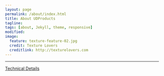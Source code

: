 ```yaml
---
layout: page
permalink: /about/index.html
title: About UDProducts
tagline: 
tags: [about, Jekyll, theme, responsive]
modified: 
image:
  feature: texture-feature-02.jpg
  credit: Texture Lovers
  creditlink: http://texturelovers.com
---
```



---


<a markdown="0" href="{{ site.url }}/technical-details" class="btn">Technical Details</a>
